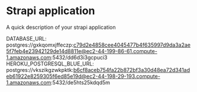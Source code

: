# Strapi application

A quick description of your strapi application


DATABASE_URL:               postgres://gxkqomxjffeczp:c79d2e4858cee4045477b4f635997d9da3a2ae5f7feb4e23942129de14d8811e@ec2-44-199-86-61.compute-1.amazonaws.com:5432/dd6d3i3gcpuci3
HEROKU_POSTGRESQL_BLUE_URL: postgres://vkszikgzwkpktk:b6cf8aceb754fa22b872bf3a30d48ea72d341adeb61922e8259305f6ed85e19d@ec2-44-198-29-193.compute-1.amazonaws.com:5432/de5hts25kdqd5m
